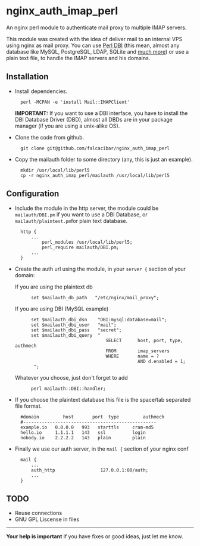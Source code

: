 nginx_auth_imap_perl
====================

An nginx perl module to authenticate mail proxy to multiple IMAP servers.

This module was created with the idea of deliver mail to an internal VPS
using nginx as mail proxy. You can use [Perl DBI](http://http://dbi.perl.org/)
(this mean, almost any database like MySQL, PostgreSQL, LDAP, SQLite and
[much more](https://metacpan.org/search?p=2&q=DBD%3A%3A)) or use a plain
text file, to handle the IMAP servers and his domains.


Installation
------------

- Install dependencies.

        perl -MCPAN -e 'install Mail::IMAPClient'
        
    **IMPORTANT:** If you want to use a DBI interface, you have to install
    the DBI Database Driver (DBD), almost all DBDs are in your package
    manager (if you are using a unix-alike OS).


- Clone the code from github.

        git clone git@github.com/falcacibar/nginx_auth_imap_perl

- Copy the mailauth folder to some directory (any, this is just an example).

        mkdir /usr/local/lib/perl5
        cp -r nginx_auth_imap_perl/mailauth /usr/local/lib/perl5


Configuration
-------------

- Include the module in the http server, the module could be `mailauth/DBI.pm` if you want to use a DBI Database, or `mailauth/plaintext.pm`for plain text database.
 
        http {
            ...
                perl_modules /usr/local/lib/perl5;
	            perl_require mailauth/DBI.pm;
            ...
        }
   
- Create the auth url using the module, in your `server {` section of your
  domain:

    If you are using the plaintext db
    
            set $mailauth_db_path   "/etc/nginx/mail_proxy";
                    
    If you are using DBI (MySQL example)
    
            set $mailauth_dbi_dsn    "DBI:mysql:database=mail";
            set $mailauth_dbi_user   "mail";
            set $mailauth_dbi_pass   "secret";
            set $mailauth_dbi_query  "
                                        SELECT      host, port, type, authmech
                                        FROM        imap_servers
                                        WHERE       name = ? 
                                                    AND d.enabled = 1;
             ";    


    Whatever you choose, just don't forget to add
    
            perl mailauth::DBI::handler;

- If you choose the plaintext database this file is the space/tab separated
  file format.

        #domain         host	   port  type         authmech
        #--------------------------------------------------
        example.io   0.0.0.0   993   starttls     cram-md5
        hello.io     1.1.1.1   143   ssl          login
        nobody.io    2.2.2.2   143   plain        plain

- Finally we use our auth server, in the `mail {` section of your nginx conf

        mail {
            ...
            auth_http                 127.0.0.1:80/auth;
            ...
        }

TODO
----

+ Reuse connections
+ GNU GPL Liscense in files

* * * 
**Your help is important** if you have fixes or good ideas, just let me know.
